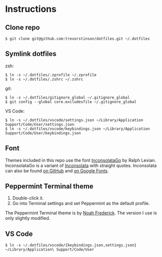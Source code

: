 # Instructions

## Clone repo

```
$ git clone git@github.com:trevorstinson/dotfiles.git ~/.dotfiles
```

## Symlink dotfiles

zsh:

```
$ ln -s ~/.dotfiles/.zprofile ~/.zprofile
$ ln -s ~/.dotfiles/.zshrc ~/.zshrc 
```

git:

```
$ ln -s ~/.dotfiles/gitignore_global ~/.gitignore_global
$ git config --global core.excludesfile ~/.gitignore_global
```

VS Code:

```
$ ln -s ~/.dotfiles/vscode/settings.json ~/Library/Application Support/Code/User/settings.json
$ ln -s ~/.dotfiles/vscode/keybindings.json ~/Library/Application Support/Code/User/keybindings.json
```

## Font

Themes included in this repo use the font [InconsolataGo](http://levien.com/type/myfonts/inconsolata/) by Ralph Levian. InconsolataGo is a variant of [Inconsolata](http://levien.com/type/myfonts/inconsolata.html) with straight quotes. Inconsolata can also be found [on GitHub](https://github.com/google/fonts/tree/master/ofl/inconsolata) and [on Google Fonts](https://fonts.google.com/specimen/Inconsolata).

## Peppermint Terminal theme

1. Double-click it.
2. Go into Terminal settings and set Peppermint as the default profile.

The Peppermint Terminal theme is by [Noah Frederick](https://noahfrederick.com/log/lion-terminal-theme-peppermint). The version I use is only slightly modified.

## VS Code

```
$ ln -s ~/.dotfiles/vscode/{keybindings.json,settings.json} ~/Library/Application\ Support/Code/User
```
